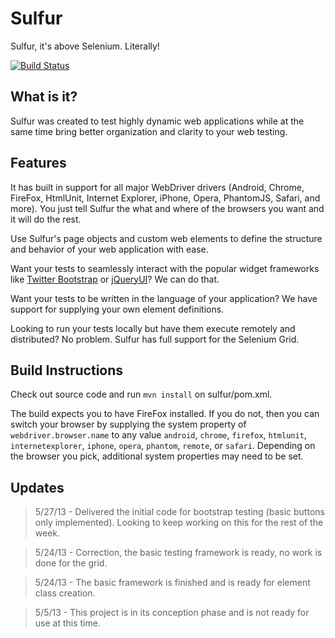 # Sulfur

Sulfur, it's above Selenium. Literally!

[![Build Status](https://travis-ci.org/loesak/sulfur.png?branch=master)](https://travis-ci.org/loesak/sulfur)

## What is it?

Sulfur was created to test highly dynamic web applications while at the same time bring better organization and clarity to your web testing. 

## Features

It has built in support for all major WebDriver drivers (Android, Chrome, FireFox, HtmlUnit, Internet Explorer, iPhone, Opera, PhantomJS, Safari, and more). You just tell Sulfur the what and where of the browsers you want and it will do the rest.

Use Sulfur's page objects and custom web elements to define the structure and behavior of your web application with ease.

Want your tests to seamlessly interact with the popular widget frameworks like [Twitter Bootstrap][1] or [jQueryUI][2]? We can do that.

Want your tests to be written in the language of your application? We have support for supplying your own element definitions.

Looking to run your tests locally but have them execute remotely and distributed? No problem. Sulfur has full support for the Selenium Grid.

## Build Instructions

Check out source code and run `mvn install` on sulfur/pom.xml.

The build expects you to have FireFox installed. If you do not, then you can switch your browser by supplying the system property of `webdriver.browser.name` to any value `android`, `chrome`, `firefox`, `htmlunit`, `internetexplorer`, `iphone`, `opera`, `phantom`, `remote`, or `safari`. Depending on the browser you pick, additional system properties may need to be set.

## Updates

> 5/27/13 - Delivered the initial code for bootstrap testing (basic buttons only implemented). Looking to keep working on this for the rest of the week.

> 5/24/13 - Correction, the basic testing framework is ready, no work is done for the grid.

> 5/24/13 - The basic framework is finished and is ready for element class creation.

> 5/5/13 - This project is in its conception phase and is not ready for use at this time.

[1]: http://twitter.github.io/bootstrap/ "Twitter Bootstrap"
[2]: http://jqueryui.com/ "jQueryUI"